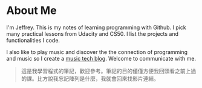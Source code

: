 # About Me

I'm Jeffrey. This is my notes of learning programming with Github. I pick many practical lessons from Udacity and CS50. I list the projects and functionalities I code.

I also like to play music and discover the the connection of programming and music so I create a [music tech blog](https://medium.com/music-tech-alliance). Welcome to communicate with me.



> 這是我學習程式的筆記，歡迎參考。筆記的目的僅僅方便我回頭看之前上過的課。比方說我忘記陣列是什麼，我就會回來找影片連結。





